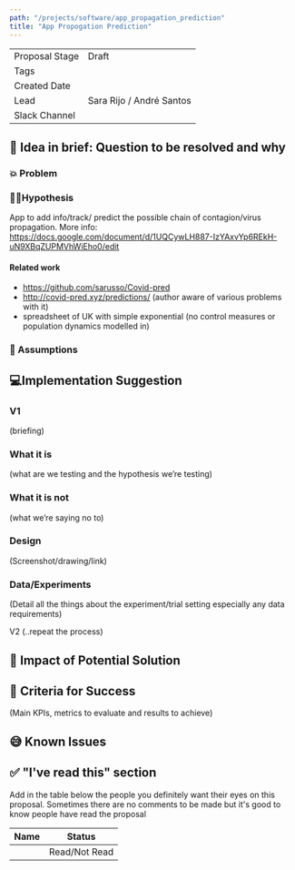 ```yaml
---
path: "/projects/software/app_propagation_prediction"
title: "App Propogation Prediction"
---
```


| | |
|-|-|
| Proposal Stage |   Draft   |
| Tags           |      |
| Created Date   |      |
| Lead           |  Sara Rijo / André Santos    |
| Slack Channel  |      |

## 📃 Idea in brief: Question to be resolved and why

### 💥 Problem

### 👨‍🔬Hypothesis

App to add info/track/ predict the possible chain of contagion/virus propagation.
More info: https://docs.google.com/document/d/1UQCywLH887-IzYAxvYp6REkH-uN9XBqZUPMVhWiEho0/edit

#### Related work

* https://github.com/sarusso/Covid-pred
* http://covid-pred.xyz/predictions/ (author aware of various problems with it)
* spreadsheet of UK with simple exponential  (no control measures or population dynamics modelled in)

### 🤔 Assumptions

## 💻Implementation Suggestion

### V1
(briefing)

### What it is
(what are we testing and the hypothesis we’re testing)

### What it is not
(what we’re saying no to)

### Design
(Screenshot/drawing/link)

### Data/Experiments
(Detail all the things about the experiment/trial setting especially any data requirements)

V2 (..repeat the process)

## 💪 Impact of Potential Solution

## 🙌 Criteria for Success
(Main KPIs, metrics to evaluate and results to achieve)

## 😅 Known Issues

## ✅ "I've read this" section
Add in the table below the people you definitely want their eyes on this proposal. Sometimes there are no comments to be made but it's good to know people have read the proposal

| Name | Status |
|-|-|
|  |  Read/Not Read    |
